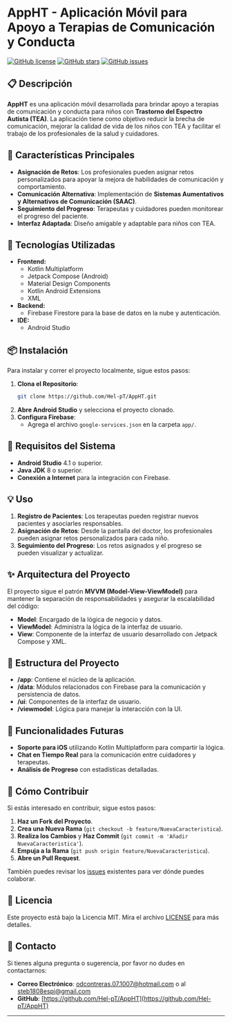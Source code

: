 # AppHT - Aplicación Móvil para Apoyo a Terapias de Comunicación y Conducta

[![GitHub license](https://img.shields.io/github/license/Hel-pT/AppHT)](https://github.com/Hel-pT/AppHT/blob/main/LICENSE)
[![GitHub stars](https://img.shields.io/github/stars/Hel-pT/AppHT)](https://github.com/Hel-pT/AppHT/stargazers)
[![GitHub issues](https://img.shields.io/github/issues/Hel-pT/AppHT)](https://github.com/Hel-pT/AppHT/issues)

## 📋 Descripción
**AppHT** es una aplicación móvil desarrollada para brindar apoyo a terapias de comunicación y conducta para niños con **Trastorno del Espectro Autista (TEA)**. La aplicación tiene como objetivo reducir la brecha de comunicación, mejorar la calidad de vida de los niños con TEA y facilitar el trabajo de los profesionales de la salud y cuidadores.

## 🚀 Características Principales
- **Asignación de Retos**: Los profesionales pueden asignar retos personalizados para apoyar la mejora de habilidades de comunicación y comportamiento.
- **Comunicación Alternativa**: Implementación de **Sistemas Aumentativos y Alternativos de Comunicación (SAAC)**.
- **Seguimiento del Progreso**: Terapeutas y cuidadores pueden monitorear el progreso del paciente.
- **Interfaz Adaptada**: Diseño amigable y adaptable para niños con TEA.

## 📱 Tecnologías Utilizadas
- **Frontend:**
  - Kotlin Multiplatform
  - Jetpack Compose (Android)
  - Material Design Components
  - Kotlin Android Extensions
  - XML
- **Backend:**
  - Firebase Firestore para la base de datos en la nube y autenticación.
- **IDE:**
  - Android Studio

## 📦 Instalación
Para instalar y correr el proyecto localmente, sigue estos pasos:

1. **Clona el Repositorio**:
    ```bash
    git clone https://github.com/Hel-pT/AppHT.git
    ```
2. **Abre Android Studio** y selecciona el proyecto clonado.
3. **Configura Firebase**:
    - Agrega el archivo `google-services.json` en la carpeta `app/`.

## 🧐 Requisitos del Sistema
- **Android Studio** 4.1 o superior.
- **Java JDK** 8 o superior.
- **Conexión a Internet** para la integración con Firebase.

## 💡 Uso
1. **Registro de Pacientes**: Los terapeutas pueden registrar nuevos pacientes y asociarles responsables.
2. **Asignación de Retos**: Desde la pantalla del doctor, los profesionales pueden asignar retos personalizados para cada niño.
3. **Seguimiento del Progreso**: Los retos asignados y el progreso se pueden visualizar y actualizar.

## ✨ Arquitectura del Proyecto
El proyecto sigue el patrón **MVVM (Model-View-ViewModel)** para mantener la separación de responsabilidades y asegurar la escalabilidad del código:

- **Model**: Encargado de la lógica de negocio y datos.
- **ViewModel**: Administra la lógica de la interfaz de usuario.
- **View**: Componente de la interfaz de usuario desarrollado con Jetpack Compose y XML.

## 📁 Estructura del Proyecto
- **/app**: Contiene el núcleo de la aplicación.
- **/data**: Módulos relacionados con Firebase para la comunicación y persistencia de datos.
- **/ui**: Componentes de la interfaz de usuario.
- **/viewmodel**: Lógica para manejar la interacción con la UI.

## 🚒 Funcionalidades Futuras
- **Soporte para iOS** utilizando Kotlin Multiplatform para compartir la lógica.
- **Chat en Tiempo Real** para la comunicación entre cuidadores y terapeutas.
- **Análisis de Progreso** con estadísticas detalladas.

## 🤝 Cómo Contribuir
Si estás interesado en contribuir, sigue estos pasos:

1. **Haz un Fork del Proyecto**.
2. **Crea una Nueva Rama** (`git checkout -b feature/NuevaCaracteristica`).
3. **Realiza los Cambios** y **Haz Commit** (`git commit -m 'Añadir NuevaCaracteristica'`).
4. **Empuja a la Rama** (`git push origin feature/NuevaCaracteristica`).
5. **Abre un Pull Request**.

También puedes revisar los [issues](https://github.com/Hel-pT/AppHT/issues) existentes para ver dónde puedes colaborar.

## 📄 Licencia
Este proyecto está bajo la Licencia MIT. Mira el archivo [LICENSE](https://github.com/Hel-pT/AppHT/blob/main/LICENSE) para más detalles.

## 📝 Contacto
Si tienes alguna pregunta o sugerencia, por favor no dudes en contactarnos:

- **Correo Electrónico**: odcontreras.07.1007@hotmail.com o al steb1808espi@gmail.com
- **GitHub**: [https://github.com/Hel-pT/AppHT](https://github.com/Hel-pT/AppHT)

---

